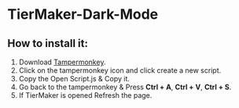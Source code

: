 # TierMaker-Dark-Mode

## How to install it:

<ol>
  <li>Download <a href="https://chrome.google.com/webstore/detail/tampermonkey/dhdgffkkebhmkfjojejmpbldmpobfkfo/related" target="_blank">Tampermonkey</a>.</li>
  <li>Click on the tampermonkey icon and click create a new script.</li>
  <li>Copy the Open Script.js & Copy it.</li>
  <li>Go back to the tampermonkey & Press <b>Ctrl + A</b>, <b>Ctrl + V</b>, <b>Ctrl + S</b>.</li>
  <li>If TierMaker is opened Refresh the page.</li>
</ol>
